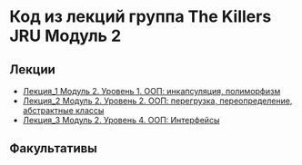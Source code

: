 
# Код из лекций группа The Killers JRU Модуль 2

## Лекции
- [Лекция_1 Модуль 2. Уровень 1. ООП: инкапсуляция, полиморфизм](https://github.com/tatianabakachJRU/theKillersJRUModule2/tree/main/src/lecture_1)
- [Лекция_2 Модуль 2. Уровень 2. ООП: перегрузка, переопределение, абстрактные классы](https://github.com/tatianabakachJRU/theKillersJRUModule2/tree/main/src/lecture_2)
- [Лекция_3 Модуль 2. Уровень 4. ООП: Интерфейсы](https://github.com/tatianabakachJRU/theKillersJRUModule2/tree/main/src/lecture_4)

## Факультативы